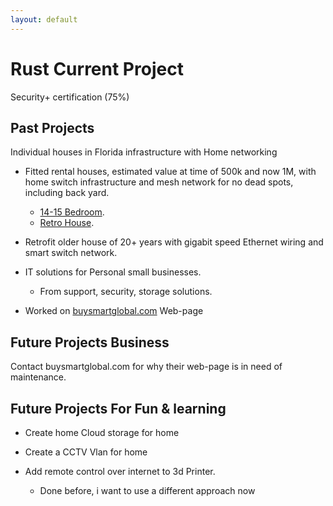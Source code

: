 ```yaml
---
layout: default
---
```




# Rust Current Project

Security+ certification (75%)


## Past Projects

Individual houses in Florida infrastructure with Home networking

 * Fitted rental houses, estimated value at time of 500k and now 1M, with home switch infrastructure and mesh network for no dead spots, including back yard.
    *   [14-15 Bedroom](./CentralFloridaFurniture.md).
    *   [Retro House](./RetroHouse.md).

 * Retrofit older house of 20+ years with gigabit speed Ethernet wiring and smart switch network.
   
  
* IT solutions for Personal small businesses.
    *  From support, security, storage solutions.
      
* Worked on [buysmartglobal.com](./https://buysmartglobal.com/buysmart/) Web-page


## Future Projects Business
 Contact buysmartglobal.com for why their web-page is in need of maintenance.

  
## Future Projects For Fun & learning
- Create home Cloud storage for home
  
- Create a CCTV Vlan for home
  
- Add remote control over internet to 3d Printer.
  - Done before, i want to use a different approach now 


